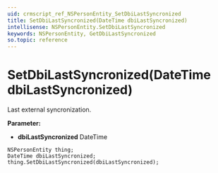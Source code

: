 ```yaml
---
uid: crmscript_ref_NSPersonEntity_SetDbiLastSyncronized
title: SetDbiLastSyncronized(DateTime dbiLastSyncronized)
intellisense: NSPersonEntity.SetDbiLastSyncronized
keywords: NSPersonEntity, GetDbiLastSyncronized
so.topic: reference
---
```


# SetDbiLastSyncronized(DateTime dbiLastSyncronized)

Last external syncronization.

**Parameter:** 
 - **dbiLastSyncronized** DateTime

```crmscript
NSPersonEntity thing;
DateTime dbiLastSyncronized;
thing.SetDbiLastSyncronized(dbiLastSyncronized);
```

